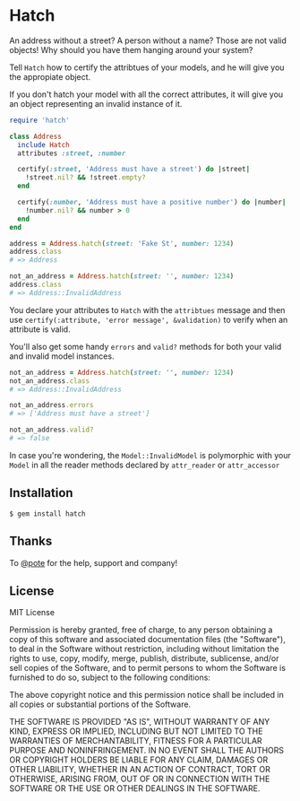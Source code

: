 Hatch
=====

An address without a street? A person without a name? Those are not valid objects!
Why should you have them hanging around your system?

Tell ```Hatch``` how to certify the attribtues of your models, and he will give you
the appropiate object.

If you don't hatch your model with all the correct attributes, it will give you
an object representing an invalid instance of it.

```ruby
require 'hatch'

class Address
  include Hatch
  attributes :street, :number

  certify(:street, 'Address must have a street') do |street|
    !street.nil? && !street.empty?
  end

  certify(:number, 'Address must have a positive number') do |number|
    !number.nil? && number > 0
  end
end

address = Address.hatch(street: 'Fake St', number: 1234)
address.class
# => Address

not_an_address = Address.hatch(street: '', number: 1234)
address.class
# => Address::InvalidAddress
```

You declare your attributes to ```Hatch``` with the ```attribtues``` message and
then use ```certify(:attribute, 'error message', &validation)``` to verify when an
attribute is valid.

You'll also get some handy ```errors``` and ```valid?``` methods for both your valid
and invalid model instances.

```ruby
not_an_address = Address.hatch(street: '', number: 1234)
not_an_address.class
# => Address::InvalidAddress

not_an_address.errors
# => ['Address must have a street']

not_an_address.valid?
# => false
```

In case you're wondering, the ```Model::InvalidModel``` is polymorphic with your
```Model``` in all the reader methods declared by ```attr_reader``` or ```attr_accessor```

Installation
------------

    $ gem install hatch

Thanks
------

To [@pote](https://github.com/pote) for the help, support and company!

License
-------

MIT License

Permission is hereby granted, free of charge, to any person obtaining
a copy of this software and associated documentation files (the
"Software"), to deal in the Software without restriction, including
without limitation the rights to use, copy, modify, merge, publish,
distribute, sublicense, and/or sell copies of the Software, and to
permit persons to whom the Software is furnished to do so, subject to
the following conditions:

The above copyright notice and this permission notice shall be
included in all copies or substantial portions of the Software.

THE SOFTWARE IS PROVIDED "AS IS", WITHOUT WARRANTY OF ANY KIND,
EXPRESS OR IMPLIED, INCLUDING BUT NOT LIMITED TO THE WARRANTIES OF
MERCHANTABILITY, FITNESS FOR A PARTICULAR PURPOSE AND
NONINFRINGEMENT. IN NO EVENT SHALL THE AUTHORS OR COPYRIGHT HOLDERS BE
LIABLE FOR ANY CLAIM, DAMAGES OR OTHER LIABILITY, WHETHER IN AN ACTION
OF CONTRACT, TORT OR OTHERWISE, ARISING FROM, OUT OF OR IN CONNECTION
WITH THE SOFTWARE OR THE USE OR OTHER DEALINGS IN THE SOFTWARE.

